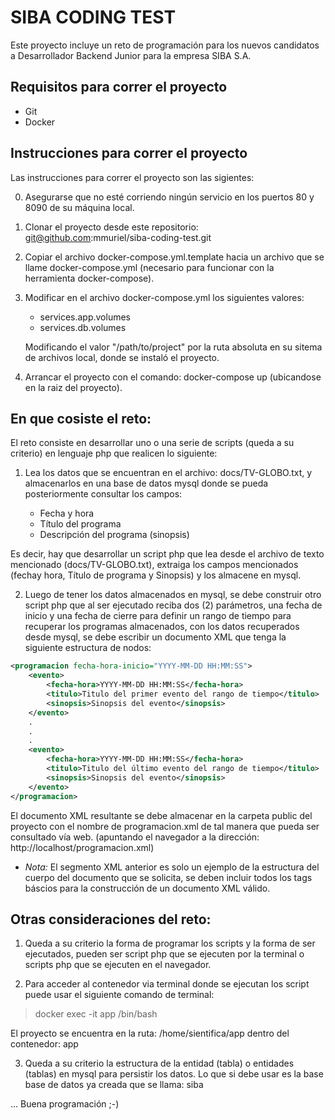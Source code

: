 # SIBA CODING TEST

Este proyecto incluye un reto de programación para los nuevos candidatos a Desarrollador Backend Junior para la empresa SIBA S.A.

## Requisitos para correr el proyecto

- Git
- Docker

## Instrucciones para correr el proyecto

Las instrucciones para correr el proyecto son las sigientes:

0. Asegurarse que no esté corriendo ningún servicio en los puertos 80 y 8090 de su máquina local.
1. Clonar el proyecto desde este repositorio: git@github.com:mmuriel/siba-coding-test.git
2. Copiar el archivo docker-compose.yml.template hacia un archivo que se llame docker-compose.yml (necesario para funcionar con la herramienta docker-compose).
3. Modificar en el archivo docker-compose.yml los siguientes valores:
	
	- services.app.volumes
	- services.db.volumes

   Modificando el valor "/path/to/project" por la ruta absoluta en su sitema de archivos local, donde se instaló el proyecto.

4. Arrancar el proyecto con el comando: docker-compose up (ubicandose en la raiz del proyecto).


## En que cosiste el reto:

El reto consiste en desarrollar uno o una serie de scripts (queda a su criterio) en lenguaje php que realicen lo siguiente:


1. Lea los datos que se encuentran en el archivo: docs/TV-GLOBO.txt, y almacenarlos en una base de datos mysql donde se pueda posteriormente consultar los campos: 

	- Fecha y hora
	- Título del programa
	- Descripción del programa (sinopsis)

Es decir, hay que desarrollar un script php que lea desde el archivo de texto mencionado (docs/TV-GLOBO.txt), extraiga los campos mencionados (fechay hora, Título de programa y Sinopsis) y los almacene en mysql.

2. Luego de tener los datos almacenados en mysql, se debe construir otro script php que  al ser ejecutado reciba dos (2) parámetros, una fecha de inicio y una fecha de cierre para definir un rango de tiempo para recuperar los programas almacenados, con los datos recuperados desde mysql, se debe escribir un documento XML que tenga la siguiente estructura de nodos:

```xml
<programacion fecha-hora-inicio="YYYY-MM-DD HH:MM:SS">
	<evento>
		<fecha-hora>YYYY-MM-DD HH:MM:SS</fecha-hora>
		<titulo>Titulo del primer evento del rango de tiempo</titulo>
		<sinopsis>Sinopsis del evento</sinopsis>
	</evento>
	.
	.
	.
	<evento>
		<fecha-hora>YYYY-MM-DD HH:MM:SS</fecha-hora>
		<titulo>Titulo del último evento del rango de tiempo</titulo>
		<sinopsis>Sinopsis del evento</sinopsis>
	</evento>
</programacion>
```

El documento XML resultante se debe almacenar en la carpeta public del proyecto con el nombre de programacion.xml de tal manera que pueda ser consultado vía web. (apuntando el navegador a la dirección: http://localhost/programacion.xml)

- *Nota:* El segmento XML anterior es solo un ejemplo de la estructura del cuerpo del documento que se solicita, se deben incluir todos los tags báscios para la construcción de un documento XML válido.


## Otras consideraciones del reto:

1. Queda a su criterio la forma de programar los scripts y la forma de ser ejecutados, pueden ser script php que se ejecuten por la terminal o scripts php que se ejecuten en el navegador.

2. Para acceder al contenedor via terminal donde se ejecutan los script puede usar el siguiente comando de terminal:

> docker exec -it app /bin/bash

El proyecto se encuentra en la ruta: /home/sientifica/app dentro del contenedor: app

3. Queda a su criterio la estructura de la entidad (tabla) o entidades (tablas) en mysql para persistir los datos. Lo que si debe usar es la base base de datos ya creada que se llama: siba

... Buena programación ;-)


